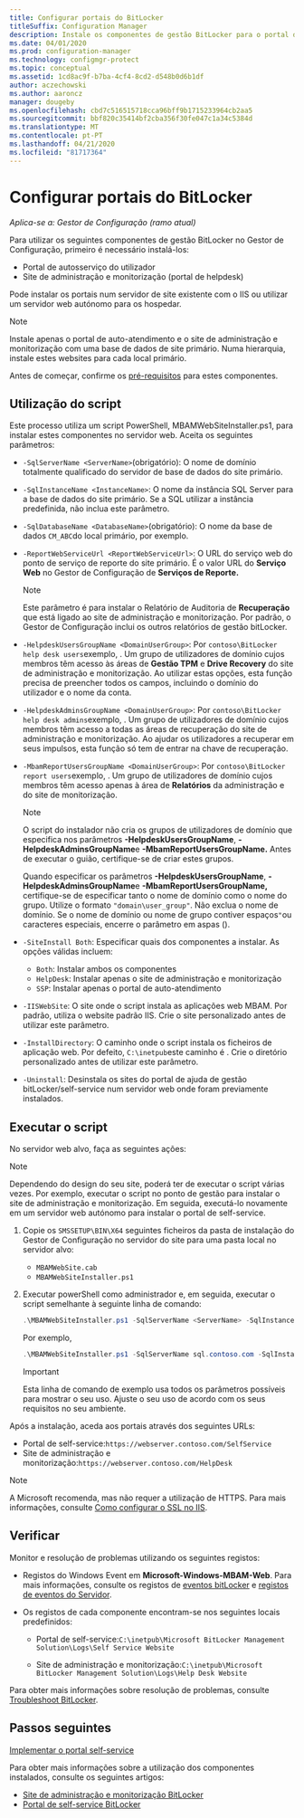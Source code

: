 ```yaml
---
title: Configurar portais do BitLocker
titleSuffix: Configuration Manager
description: Instale os componentes de gestão BitLocker para o portal de self-service, e o site de administração e monitorização
ms.date: 04/01/2020
ms.prod: configuration-manager
ms.technology: configmgr-protect
ms.topic: conceptual
ms.assetid: 1cd8ac9f-b7ba-4cf4-8cd2-d548b0d6b1df
author: aczechowski
ms.author: aaroncz
manager: dougeby
ms.openlocfilehash: cbd7c516515718cca96bff9b1715233964cb2aa5
ms.sourcegitcommit: bbf820c35414bf2cba356f30fe047c1a34c5384d
ms.translationtype: MT
ms.contentlocale: pt-PT
ms.lasthandoff: 04/21/2020
ms.locfileid: "81717364"
---
```

# <a name="set-up-bitlocker-portals"></a>Configurar portais do BitLocker

*Aplica-se a: Gestor de Configuração (ramo atual)*

<!--3601034-->

Para utilizar os seguintes componentes de gestão BitLocker no Gestor de Configuração, primeiro é necessário instalá-los:

- Portal de autosserviço do utilizador
- Site de administração e monitorização (portal de helpdesk)

Pode instalar os portais num servidor de site existente com o IIS ou utilizar um servidor web autónomo para os hospedar.

> [!NOTE]
> Instale apenas o portal de auto-atendimento e o site de administração e monitorização com uma base de dados de site primário. Numa hierarquia, instale estes websites para cada local primário.

Antes de começar, confirme os [pré-requisitos](../../plan-design/bitlocker-management.md#prerequisites) para estes componentes.

## <a name="script-usage"></a>Utilização do script

Este processo utiliza um script PowerShell, MBAMWebSiteInstaller.ps1, para instalar estes componentes no servidor web. Aceita os seguintes parâmetros:

- `-SqlServerName <ServerName>`(obrigatório): O nome de domínio totalmente qualificado do servidor de base de dados do site primário.

- `-SqlInstanceName <InstanceName>`: O nome da instância SQL Server para a base de dados do site primário. Se a SQL utilizar a instância predefinida, não inclua este parâmetro.

- `-SqlDatabaseName <DatabaseName>`(obrigatório): O nome da base de dados `CM_ABC`do local primário, por exemplo.

- `-ReportWebServiceUrl <ReportWebServiceUrl>`: O URL do serviço web do ponto de serviço de reporte do site primário. É o valor URL do **Serviço Web** no Gestor de Configuração de **Serviços de Reporte.**

    > [!NOTE]
    > Este parâmetro é para instalar o Relatório de Auditoria de **Recuperação** que está ligado ao site de administração e monitorização. Por padrão, o Gestor de Configuração inclui os outros relatórios de gestão bitLocker.

- `-HelpdeskUsersGroupName <DomainUserGroup>`: Por `contoso\BitLocker help desk users`exemplo, . Um grupo de utilizadores de domínio cujos membros têm acesso às áreas de **Gestão TPM** e **Drive Recovery** do site de administração e monitorização. Ao utilizar estas opções, esta função precisa de preencher todos os campos, incluindo o domínio do utilizador e o nome da conta.

- `-HelpdeskAdminsGroupName <DomainUserGroup>`: Por `contoso\BitLocker help desk admins`exemplo, . Um grupo de utilizadores de domínio cujos membros têm acesso a todas as áreas de recuperação do site de administração e monitorização. Ao ajudar os utilizadores a recuperar em seus impulsos, esta função só tem de entrar na chave de recuperação.

- `-MbamReportUsersGroupName <DomainUserGroup>`: Por `contoso\BitLocker report users`exemplo, . Um grupo de utilizadores de domínio cujos membros têm acesso apenas à área de **Relatórios** da administração e do site de monitorização.

    > [!NOTE]
    > O script do instalador não cria os grupos de utilizadores de domínio que especifica nos parâmetros **-HelpdeskUsersGroupName**, **-HelpdeskAdminsGroupName**e **-MbamReportUsersGroupName.** Antes de executar o guião, certifique-se de criar estes grupos.
    >
    > Quando especificar os parâmetros **-HelpdeskUsersGroupName**, **-HelpdeskAdminsGroupName**e **-MbamReportUsersGroupName,** certifique-se de especificar tanto o nome de domínio como o nome do grupo. Utilize o formato `"domain\user_group"`. Não exclua o nome de domínio. Se o nome de domínio ou nome de grupo contiver espaços`"`ou caracteres especiais, encerre o parâmetro em aspas ().

- `-SiteInstall Both`: Especificar quais dos componentes a instalar. As opções válidas incluem:
  - `Both`: Instalar ambos os componentes
  - `HelpDesk`: Instalar apenas o site de administração e monitorização
  - `SSP`: Instalar apenas o portal de auto-atendimento

- `-IISWebSite`: O site onde o script instala as aplicações web MBAM. Por padrão, utiliza o website padrão IIS. Crie o site personalizado antes de utilizar este parâmetro.

- `-InstallDirectory`: O caminho onde o script instala os ficheiros de aplicação web. Por defeito, `C:\inetpub`este caminho é . Crie o diretório personalizado antes de utilizar este parâmetro.

- `-Uninstall`: Desinstala os sites do portal de ajuda de gestão bitLocker/self-service num servidor web onde foram previamente instalados.


## <a name="run-the-script"></a>Executar o script

No servidor web alvo, faça as seguintes ações:

> [!NOTE]
> Dependendo do design do seu site, poderá ter de executar o script várias vezes. Por exemplo, executar o script no ponto de gestão para instalar o site de administração e monitorização. Em seguida, executá-lo novamente em um servidor web autónomo para instalar o portal de self-service.

1. Copie os `SMSSETUP\BIN\X64` seguintes ficheiros da pasta de instalação do Gestor de Configuração no servidor do site para uma pasta local no servidor alvo:

    - `MBAMWebSite.cab`
    - `MBAMWebSiteInstaller.ps1`

1. Executar powerShell como administrador e, em seguida, executar o script semelhante à seguinte linha de comando:

    ``` PowerShell
    .\MBAMWebSiteInstaller.ps1 -SqlServerName <ServerName> -SqlInstanceName <InstanceName> -SqlDatabaseName <DatabaseName> -ReportWebServiceUrl <ReportWebServiceUrl> -HelpdeskUsersGroupName <DomainUserGroup> -HelpdeskAdminsGroupName <DomainUserGroup> -MbamReportUsersGroupName <DomainUserGroup> -SiteInstall Both
    ```

    Por exemplo,

    ``` PowerShell
    .\MBAMWebSiteInstaller.ps1 -SqlServerName sql.contoso.com -SqlInstanceName instance1 -SqlDatabaseName CM_ABC -ReportWebServiceUrl https://rsp.contoso.com/ReportServer -HelpdeskUsersGroupName "contoso\BitLocker help desk users" -HelpdeskAdminsGroupName "contoso\BitLocker help desk admins" -MbamReportUsersGroupName "contoso\BitLocker report users" -SiteInstall Both
    ```

    > [!IMPORTANT]
    > Esta linha de comando de exemplo usa todos os parâmetros possíveis para mostrar o seu uso. Ajuste o seu uso de acordo com os seus requisitos no seu ambiente.

Após a instalação, aceda aos portais através dos seguintes URLs:

- Portal de self-service:`https://webserver.contoso.com/SelfService`
- Site de administração e monitorização:`https://webserver.contoso.com/HelpDesk`

> [!NOTE]
> A Microsoft recomenda, mas não requer a utilização de HTTPS. Para mais informações, consulte [Como configurar o SSL no IIS](https://docs.microsoft.com/iis/manage/configuring-security/how-to-set-up-ssl-on-iis).

## <a name="verify"></a>Verificar

Monitor e resolução de problemas utilizando os seguintes registos:

- Registos do Windows Event em **Microsoft-Windows-MBAM-Web**. Para mais informações, consulte os registos de [eventos bitLocker](../../tech-ref/bitlocker/about-event-logs.md) e [registos de eventos do Servidor](../../tech-ref/bitlocker/server-event-logs.md).

- Os registos de cada componente encontram-se nos seguintes locais predefinidos:

  - Portal de self-service:`C:\inetpub\Microsoft BitLocker Management Solution\Logs\Self Service Website`

  - Site de administração e monitorização:`C:\inetpub\Microsoft BitLocker Management Solution\Logs\Help Desk Website`

Para obter mais informações sobre resolução de problemas, consulte [Troubleshoot BitLocker](../../tech-ref/bitlocker/troubleshoot.md).

## <a name="next-steps"></a>Passos seguintes

[Implementar o portal self-service](customize-self-service-portal.md)

Para obter mais informações sobre a utilização dos componentes instalados, consulte os seguintes artigos:

- [Site de administração e monitorização BitLocker](helpdesk-portal.md)
- [Portal de self-service BitLocker](self-service-portal.md)
